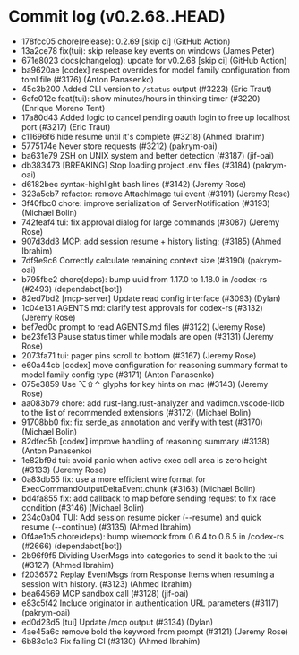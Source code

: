 # Commit log (v0.2.68..HEAD)
* 178fcc05 chore(release): 0.2.69 [skip ci] (GitHub Action)
* 13a2ce78 fix(tui): skip release key events on windows (James Peter)
* 671e8023 docs(changelog): update for v0.2.68 [skip ci] (GitHub Action)
* ba9620ae [codex] respect overrides for model family configuration from toml file (#3176) (Anton Panasenko)
* 45c3b200 Added CLI version to `/status` output (#3223) (Eric Traut)
* 6cfc012e feat(tui): show minutes/hours in thinking timer (#3220) (Enrique Moreno Tent)
* 17a80d43 Added logic to cancel pending oauth login to free up localhost port (#3217) (Eric Traut)
* c11696f6 hide resume until it's complete (#3218) (Ahmed Ibrahim)
* 5775174e Never store requests (#3212) (pakrym-oai)
* ba631e79 ZSH on UNIX system and better detection (#3187) (jif-oai)
* db383473 [BREAKING] Stop loading project .env files (#3184) (pakrym-oai)
* d6182bec syntax-highlight bash lines (#3142) (Jeremy Rose)
* 323a5cb7 refactor: remove AttachImage tui event (#3191) (Jeremy Rose)
* 3f40fbc0 chore: improve serialization of ServerNotification (#3193) (Michael Bolin)
* 742feaf4 tui: fix approval dialog for large commands (#3087) (Jeremy Rose)
* 907d3dd3 MCP: add session resume + history listing;  (#3185) (Ahmed Ibrahim)
* 7df9e9c6 Correctly calculate remaining context size (#3190) (pakrym-oai)
* b795fbe2 chore(deps): bump uuid from 1.17.0 to 1.18.0 in /codex-rs (#2493) (dependabot[bot])
* 82ed7bd2 [mcp-server] Update read config interface (#3093) (Dylan)
* 1c04e131 AGENTS.md: clarify test approvals for codex-rs (#3132) (Jeremy Rose)
* bef7ed0c prompt to read AGENTS.md files (#3122) (Jeremy Rose)
* be23fe13 Pause status timer while modals are open (#3131) (Jeremy Rose)
* 2073fa71 tui: pager pins scroll to bottom (#3167) (Jeremy Rose)
* e60a44cb [codex] move configuration for reasoning summary format to model family config type (#3171) (Anton Panasenko)
* 075e3859 Use ⌥⇧⌃ glyphs for key hints on mac (#3143) (Jeremy Rose)
* aa083b79 chore: add rust-lang.rust-analyzer and vadimcn.vscode-lldb to the list of recommended extensions (#3172) (Michael Bolin)
* 91708bb0 fix: fix serde_as annotation and verify with test (#3170) (Michael Bolin)
* 82dfec5b [codex] improve handling of reasoning summary (#3138) (Anton Panasenko)
* 1e82bf9d tui: avoid panic when active exec cell area is zero height (#3133) (Jeremy Rose)
* 0a83db55 fix: use a more efficient wire format for ExecCommandOutputDeltaEvent.chunk (#3163) (Michael Bolin)
* bd4fa855 fix: add callback to map before sending request to fix race condition (#3146) (Michael Bolin)
* 234c0a04 TUI: Add session resume picker (--resume) and quick resume (--continue) (#3135) (Ahmed Ibrahim)
* 0f4ae1b5 chore(deps): bump wiremock from 0.6.4 to 0.6.5 in /codex-rs (#2666) (dependabot[bot])
* 2b96f9f5 Dividing UserMsgs into categories to send it back to the tui (#3127) (Ahmed Ibrahim)
* f2036572 Replay EventMsgs from Response Items when resuming a session with history. (#3123) (Ahmed Ibrahim)
* bea64569 MCP sandbox call (#3128) (jif-oai)
* e83c5f42 Include originator in authentication URL parameters (#3117) (pakrym-oai)
* ed0d23d5 [tui] Update /mcp output (#3134) (Dylan)
* 4ae45a6c remove bold the keyword from prompt (#3121) (Jeremy Rose)
* 6b83c1c3 Fix failing CI (#3130) (Ahmed Ibrahim)
